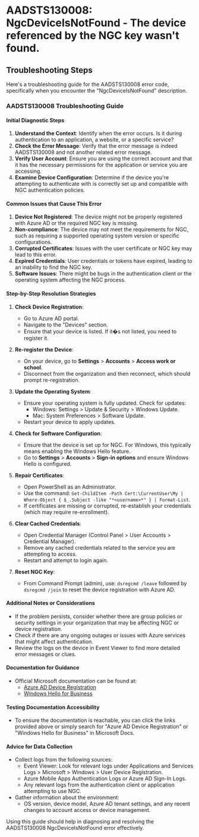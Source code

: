 # AADSTS130008: NgcDeviceIsNotFound - The device referenced by the NGC key wasn't found.


## Troubleshooting Steps
Here's a troubleshooting guide for the AADSTS130008 error code, specifically when you encounter the "NgcDeviceIsNotFound" description.

### AADSTS130008 Troubleshooting Guide

#### Initial Diagnostic Steps
1. **Understand the Context**: Identify when the error occurs. Is it during authentication to an application, a website, or a specific service?
2. **Check the Error Message**: Verify that the error message is indeed AADSTS130008 and not another related error message.
3. **Verify User Account**: Ensure you are using the correct account and that it has the necessary permissions for the application or service you are accessing.
4. **Examine Device Configuration**: Determine if the device you're attempting to authenticate with is correctly set up and compatible with NGC authentication policies.

#### Common Issues that Cause This Error
1. **Device Not Registered**: The device might not be properly registered with Azure AD or the required NGC key is missing.
2. **Non-compliance**: The device may not meet the requirements for NGC, such as requiring a supported operating system version or specific configurations.
3. **Corrupted Certificates**: Issues with the user certificate or NGC key may lead to this error.
4. **Expired Credentials**: User credentials or tokens have expired, leading to an inability to find the NGC key.
5. **Software Issues**: There might be bugs in the authentication client or the operating system affecting the NGC process.

#### Step-by-Step Resolution Strategies
1. **Check Device Registration**:
   - Go to Azure AD portal.
   - Navigate to the "Devices" section.
   - Ensure that your device is listed. If it�s not listed, you need to register it.

2. **Re-register the Device**:
   - On your device, go to **Settings** > **Accounts** > **Access work or school**.
   - Disconnect from the organization and then reconnect, which should prompt re-registration.

3. **Update the Operating System**:
   - Ensure your operating system is fully updated. Check for updates:
     - Windows: Settings > Update & Security > Windows Update.
     - Mac: System Preferences > Software Update.
   - Restart your device to apply updates.

4. **Check for Software Configuration**:
   - Ensure that the device is set up for NGC. For Windows, this typically means enabling the Windows Hello feature.
   - Go to **Settings** > **Accounts** > **Sign-in options** and ensure Windows Hello is configured.

5. **Repair Certificates**:
   - Open PowerShell as an Administrator.
   - Use the command: `Get-ChildItem -Path Cert:\CurrentUser\My | Where-Object { $_.Subject -like "*<username>*" } | Format-List`.
   - If certificates are missing or corrupted, re-establish your credentials (which may require re-enrollment).

6. **Clear Cached Credentials**:
   - Open Credential Manager (Control Panel > User Accounts > Credential Manager).
   - Remove any cached credentials related to the service you are attempting to access.
   - Restart and attempt to login again.

7. **Reset NGC Key**:
   - From Command Prompt (admin), use: `dsregcmd /leave` followed by `dsregcmd /join` to reset the device registration with Azure AD.

#### Additional Notes or Considerations
- If the problem persists, consider whether there are group policies or security settings in your organization that may be affecting NGC or device registration.
- Check if there are any ongoing outages or issues with Azure services that might affect authentication.
- Review the logs on the device in Event Viewer to find more detailed error messages or clues.

#### Documentation for Guidance
- Official Microsoft documentation can be found at:
  - [Azure AD Device Registration](https://docs.microsoft.com/en-us/azure/active-directory/devices/deviceregister)
  - [Windows Hello for Business](https://docs.microsoft.com/en-us/windows/security/identity-protection/hello-for-business/hello-overview)
  
#### Testing Documentation Accessibility
- To ensure the documentation is reachable, you can click the links provided above or simply search for "Azure AD Device Registration" or "Windows Hello for Business" in Microsoft Docs.

#### Advice for Data Collection
- Collect logs from the following sources:
  - Event Viewer: Look for relevant logs under Applications and Services Logs > Microsoft > Windows > User Device Registration.
  - Azure Mobile Apps Authentication Logs or Azure AD Sign-In Logs.
  - Any relevant logs from the authentication client or application attempting to use NGC.
- Gather information about the environment:
  - OS version, device model, Azure AD tenant settings, and any recent changes to account access or device management.

Using this guide should help in diagnosing and resolving the AADSTS130008 NgcDeviceIsNotFound error effectively.